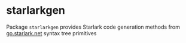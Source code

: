 # starlarkgen

Package `starlarkgen` provides Starlark code generation methods from [go.starlark.net](https://go.starlark.net) syntax tree primitives

